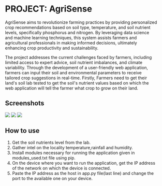 PROJECT: AgriSense
=====================

AgriSense aims to revolutionize farming practices by providing personalized crop recommendations based on soil type, temperature, and soil nutrient levels, specifically phosphorus and nitrogen. 
By leveraging data science and machine learning techniques, this system assists farmers and agricultural professionals in making informed decisions, ultimately enhancing crop productivity and sustainability.

The project addresses the current challenges faced by farmers, including limited access to expert advice, soil nutrient imbalances, and climate variability. Through the development of a user-friendly 
web application, farmers can input their soil and environmental parameters to receive tailored crop suggestions in real-time.
Firstly, Farmers need to get their land's soil lab tested to get the soil's nutrient values based on which the web application will tell the farmer what crop to grow on their land.

Screenshots
----------------------

<img src="Screenshots/Agri_Home.png"/> 
<img src="Screenshots/Agri_Values_Enter.png"/> 
<img src="Screenshots/Agri_Recommendation.png"/> 


How to use
---------
1. Get the soil nutrients level from the lab.
2. Gather intel on the locality temperature,rainfall and humidity.
3. Install modules necessary for running the application given in modules_used.txt file using pip.
4. On the device where you want to run the application, get the IP address of the network on which the device is connected.
5. Paste the IP address as the host in app.py file(last line) and change the port to the available one on your device.
